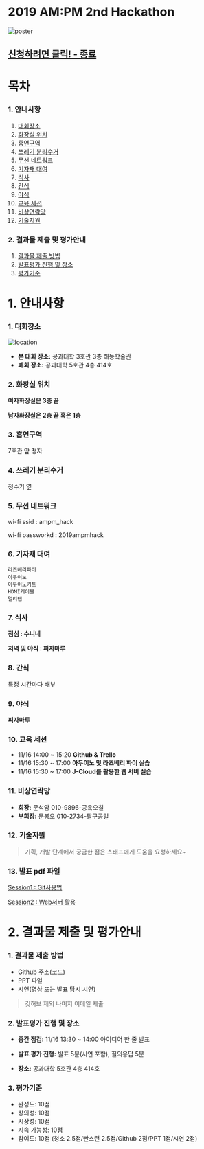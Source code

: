 # 2019 AM:PM 2nd Hackathon
![poster](https://raw.githubusercontent.com/ampm-jbnu/2019_ampm_2nd_hackathon/master/img/poster.png)

## [신청하려면 클릭! - 종료](https://c11.kr/2019ampmhack)

# 목차
### 1. 안내사항
1)  [대회장소](#1-대회장소)
2)  [화장실 위치](#2-화장실-위치) 
3)  [흡연구역](#3-흡연구역)
4)  [쓰레기 분리수거](#4-쓰레기-분리수거)
5)  [무선 네트워크](#5-무선-네트워크)
6)  [기자재 대여](#6-기자재-대여)
7)  [식사](#7-식사)
8)  [간식](#8-간식)
9)  [야식](#9-야식)
10) [교육 세션](#10-교육-세션)
11) [비상연락망](#11-비상연락망)
12) [기술지원](#12-기술지원)

### 2. 결과물 제출 및 평가안내
1) [결과물 제출 방법](#1-결과물-제출-방법)
2) [발표평가 진행 및 장소](#2-발표평가-진행-및-장소) 
3) [평가기준](#3-평가기준)

# 1. 안내사항
### 1. 대회장소
![location](https://raw.githubusercontent.com/ampm-jbnu/2019_ampm_2nd_hackathon/master/img/location.PNG)

- __본 대회 장소:__ 공과대학 3호관 3층 해동학술관  
- __폐회 장소:__ 공과대학 5호관 4층 414호

### 2. 화장실 위치

__여자화장실은 3층 끝__

__남자화장실은 2층 끝 혹은 1층__

### 3. 흡연구역
7호관 앞 정자

### 4. 쓰레기 분리수거
정수기 옆

### 5. 무선 네트워크
wi-fi ssid : ampm_hack

wi-fi passworkd : 2019ampmhack

### 6. 기자재 대여
    라즈베리파이
    아두이노
    아두이노키트
    HDMI케이블
    멀티탭

### 7. 식사

__점심 : 수니네__

__저녁 및 야식 : 피자마루__

### 8. 간식
특정 시간마다 배부

### 9. 야식

__피자마루__

### 10. 교육 세션
- 11/16 14:00 ~ 15:20 __Github & Trello__
- 11/16 15:30 ~ 17:00 __아두이노 및 라즈베리 파이 실습__
- 11/16 15:30 ~ 17:00 __J-Cloud를 활용한 웹 서버 실습__

### 11. 비상연락망
- __회장:__   문석암 010-9896-공육오칠  
- __부회장:__ 문봉오 010-2734-팔구공일

### 12. 기술지원
>기획, 개발 단계에서 궁금한 점은 스태프에게 도움을 요청하세요~

### 13. 발표 pdf 파일
[Session1 : Git사용법](https://github.com/ampm-jbnu/2019_ampm_2nd_hackathon/raw/master/pdf/2019ampm_git.pdf)

[Session2 : Web서버 활용](https://github.com/ampm-jbnu/2019_ampm_2nd_hackathon/raw/master/pdf/2019ampm_web.pdf)



# 2. 결과물 제출 및 평가안내
### 1. 결과물 제출 방법
- Github 주소(코드)
- PPT 파일
- 시연(영상 또는 발표 당시 시연)
> 깃허브 제외 나머지 이메일 제출

### 2. 발표평가 진행 및 장소
- __중간 점검:__ 11/16 13:30 ~ 14:00 아이디어 한 줄 발표

- __발표 평가 진행:__ 발표 5분(시연 포함), 질의응답 5분

- __장소:__ 공과대학 5호관 4층 414호

### 3. 평가기준
- 완성도: 10점
- 창의성: 10점
- 시장성: 10점
- 지속 가능성: 10점
- 참여도: 10점 (청소 2.5점/빤스런 2.5점/Github 2점/PPT 1점/시연 2점)
